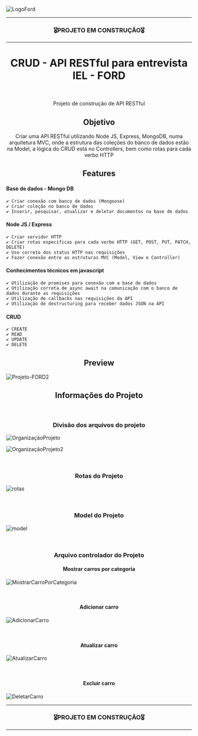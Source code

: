 ![LogoFord](https://user-images.githubusercontent.com/68918326/183781920-2a8375ab-11f3-4a78-a77e-78c1d2ab5e15.PNG)

<hr>
<h3 align="center">🎖️PROJETO EM CONSTRUÇÃO🎖️</h3>
<hr>

<h1 align="center">CRUD - API RESTful para entrevista IEL - FORD</h1>
<br>

<p align="center">Projeto de construção de API RESTful</p>


<h2 align="center">Objetivo</h2>
<p align="center">
  Criar uma API RESTful utilizando Node JS, Express, MongoDB, numa arquitetura MVC, onde a estrutura das coleções do banco de dados estão na Model, a lógica do CRUD está no Controllers, bem como rotas para cada verbo HTTP</p>


<h2 align="center">Features</h2>

  #### Base de dados - Mongo DB
    ✔️ Criar conexão com banco de dados (Mongoose)
    ✔️ Criar coleção no banco de dados
    ✔️ Inserir, pesquisar, atualizar e deletar documentos na base de dados
  
  #### Node JS / Express
    ✔️ Criar servidor HTTP
    ✔️ Criar rotas específicas para cada verbo HTTP (GET, POST, PUT, PATCH, DELETE)
    ✔️ Uso correto dos status HTTP nas requisições
    ✔️ Fazer conexão entre as estruturas MVC (Model, View e Controller)

  #### Conhecimentos técnicos em javascript
    ✔️ Utilização de promises para conexão com a base de dados
    ✔️ Utilização correta de async await na comunicação com o banco de dados durante as requisições
    ✔️ Utilização de callbacks nas requisições da API
    ✔️ Utilização de destructuring para receber dados JSON na API
 
  #### CRUD
    ✔️ CREATE
    ✔️ READ
    ✔️ UPDATE
    ✔️ DELETE

<h2 align="center">Preview</h2>

![Projeto-FORD2](https://user-images.githubusercontent.com/68918326/184011843-5fb6253e-31f5-4abb-aa37-1b6f9cbf38a2.gif)


<h2 align="center">Informações do Projeto</h2><br>

<h3 align="center">Divisão dos arquivos do projeto</h3>

![OrganizaçãoProjeto](https://user-images.githubusercontent.com/68918326/183781786-cf740739-0980-45ac-8119-8a085b18a8d6.PNG)

![OrganizaçãoProjeto2](https://user-images.githubusercontent.com/68918326/184006770-3bad7da9-73e5-4a16-9648-b1a8b1da3596.PNG)


<br>

<h3 align="center">Rotas do Projeto</h3>

![rotas](https://user-images.githubusercontent.com/68918326/184006967-e550575d-a6b6-410a-9ebc-eeb70798b067.PNG)

<br>

<h3 align="center">Model do Projeto</h3>

![model](https://user-images.githubusercontent.com/68918326/184007142-0162b11d-8c73-47bc-9645-ee0c5bb838c6.PNG)

<br>

<h3 align="center">Arquivo controlador do Projeto</h3>
<h4 align="center">Mostrar carros por categoria</h4>

![MostrarCarroPorCategoria](https://user-images.githubusercontent.com/68918326/184007324-511a3c32-303b-4822-aaef-481f0ab999a9.PNG)

<br>

<h4 align="center">Adicionar carro</h4>

![AdicionarCarro](https://user-images.githubusercontent.com/68918326/184008085-6d0151f3-7cd5-424c-b1f9-4c9d35f5bb14.PNG)

<br>

<h4 align="center">Atualizar carro</h4>

![AtualizarCarro](https://user-images.githubusercontent.com/68918326/184007880-701e8351-ffc8-4d11-a676-9dfec0f94cf1.PNG)

<br>

<h4 align="center">Excluir carro</h4>

![DeletarCarro](https://user-images.githubusercontent.com/68918326/184007752-b8c36e51-fa87-46e2-ac50-03040808e501.PNG)

<hr>
<h3 align="center">🎖️PROJETO EM CONSTRUÇÃO🎖️</h3>
<hr>
